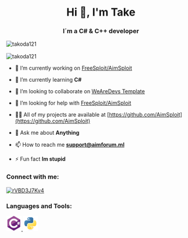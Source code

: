 <h1 align="center">Hi 👋, I'm Take</h1>
<h3 align="center">I´m a C# & C++ developer</h3>

<p align="left"> <img src="https://komarev.com/ghpvc/?username=takoda121&label=Profile%20views&color=0e75b6&style=flat" alt="takoda121" /> </p>
<p><img align="center" src="https://github-readme-stats.vercel.app/api/top-langs?username=takoda121&show_icons=true&locale=en&layout=compact" alt="takoda121" /></p>

- 🔭 I’m currently working on [FreeSploit/AimSploit](https://github.com/AimSploit/FreeSploit)

- 🌱 I’m currently learning **C#**

- 👯 I’m looking to collaborate on [WeAreDevs Template](https://github.com/WeAreDevs-Official/Exploit-Template-with-WRDAPI)

- 🤝 I’m looking for help with [FreeSploit/AimSploit](https://github.com/AimSploit/FreeSploit)

- 👨‍💻 All of my projects are available at [https://github.com/AimSploit](https://github.com/AimSploit)

- 💬 Ask me about **Anything**

- 📫 How to reach me **support@aimforum.ml**

- ⚡ Fun fact **Im stupid**

<h3 align="left">Connect with me:</h3>
<p align="left">
<a href="https://discord.gg/rVBD3J7Kv4" target="blank"><img align="center" src="https://raw.githubusercontent.com/rahuldkjain/github-profile-readme-generator/master/src/images/icons/Social/discord.svg" alt="rVBD3J7Kv4" height="30" width="40" /></a>
</p>

<h3 align="left">Languages and Tools:</h3>
<p align="left"> <a href="https://www.w3schools.com/cs/" target="_blank" rel="noreferrer"> <img src="https://raw.githubusercontent.com/devicons/devicon/master/icons/csharp/csharp-original.svg" alt="csharp" width="40" height="40"/> </a> <a href="https://www.python.org" target="_blank" rel="noreferrer"> <img src="https://raw.githubusercontent.com/devicons/devicon/master/icons/python/python-original.svg" alt="python" width="40" height="40"/> </a> </p>

